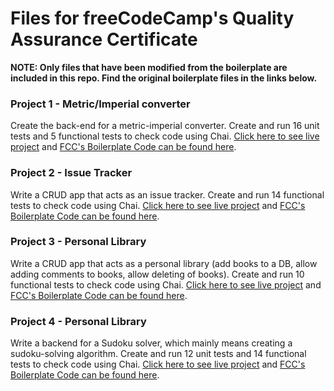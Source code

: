 # Files for freeCodeCamp's Quality Assurance Certificate
**NOTE: Only files that have been modified from the boilerplate are included in this repo. Find the original boilerplate files in the links below.**

### Project 1 - Metric/Imperial converter
Create the back-end for a metric-imperial converter. Create and run 16 unit tests and 5 functional tests to check code using Chai.
[Click here to see live project](https://fcc-metric-converter-qa-project-1.andyb123.repl.co/) and [FCC's Boilerplate Code can be found here](https://github.com/freeCodeCamp/boilerplate-project-metricimpconverter/).

### Project 2 - Issue Tracker
Write a CRUD app that acts as an issue tracker. Create and run 14 functional tests to check code using Chai.
[Click here to see live project](https://FCC-Issue-tracker-QA-Project-2.andyb123.repl.co) and [FCC's Boilerplate Code can be found here](https://github.com/freeCodeCamp/boilerplate-project-issuetracker/).

### Project 3 - Personal Library
Write a CRUD app that acts as a personal library (add books to a DB, allow adding comments to books, allow deleting of books). Create and run 10 functional tests to check code using Chai.
[Click here to see live project](https://FCC-Personal-Library-QA-Project-3.andyb123.repl.co) and [FCC's Boilerplate Code can be found here](https://github.com/freeCodeCamp/boilerplate-project-library).

### Project 4 - Personal Library
Write a backend for a Sudoku solver, which mainly means creating a sudoku-solving algorithm. Create and run 12 unit tests and 14 functional tests to check code using Chai.
[Click here to see live project](https://fcc-sudoku-solver-qa-project-4.andyb123.repl.co) and [FCC's Boilerplate Code can be found here](https://github.com/freecodecamp/boilerplate-project-sudoku-solver).
